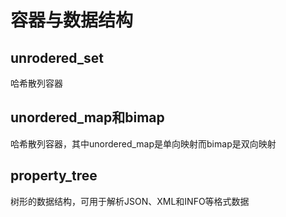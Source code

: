 # 容器与数据结构

## unrodered_set
哈希散列容器

## unordered_map和bimap
哈希散列容器，其中unordered_map是单向映射而bimap是双向映射

## property_tree
树形的数据结构，可用于解析JSON、XML和INFO等格式数据